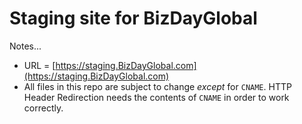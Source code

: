 Staging site for BizDayGlobal
===

Notes...
* URL = [https://staging.BizDayGlobal.com](https://staging.BizDayGlobal.com)
* All files in this repo are subject to change _except_ for `CNAME`. HTTP Header Redirection needs the contents of `CNAME` in order to work correctly.

